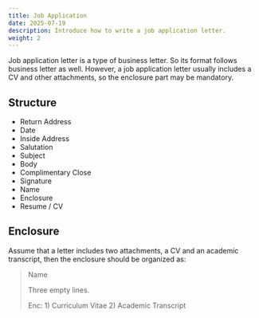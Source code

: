 ```yaml
---
title: Job Application
date: 2025-07-19
description: Introduce how to write a job application letter.
weight: 2
---
```


Job application letter is a type of business letter. So its format follows business letter as well. However, a job application letter usually includes a CV and other attachments, so the enclosure part may be mandatory.

## Structure

- Return Address
- Date
- Inside Address
- Salutation
- Subject
- Body
- Complimentary Close
- Signature
- Name
- Enclosure
- Resume / CV

## Enclosure

Assume that a letter includes two attachments, a CV and an academic transcript, then the enclosure should be organized as:

> Name
>
> Three empty lines.
>
> Enc: 1) Curriculum Vitae 2) Academic Transcript
